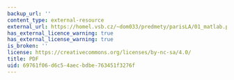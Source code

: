 ```yaml
---
backup_url: ''
content_type: external-resource
external_url: https://homel.vsb.cz/~dom033/predmety/parisLA/01_matlab.pdf
has_external_licence_warning: true
has_external_license_warning: true
is_broken: ''
license: https://creativecommons.org/licenses/by-nc-sa/4.0/
title: PDF
uid: 69761f06-d6c5-4aec-bdbe-763451f3276f
---
```

